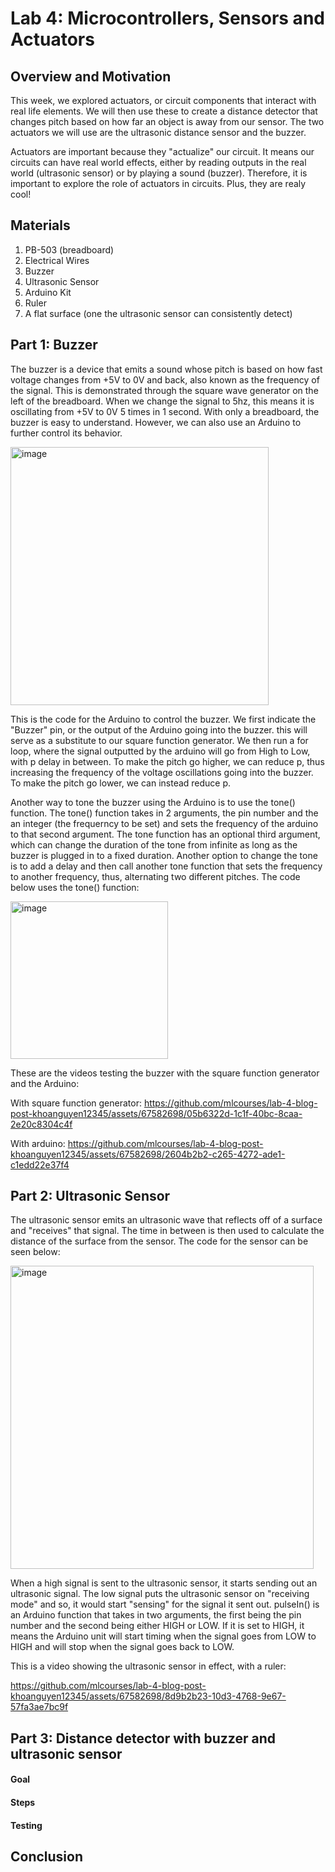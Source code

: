 # Lab 4: Microcontrollers, Sensors and Actuators

## Overview and Motivation
This week, we explored actuators, or circuit components that interact with real life elements. We will then use these to create a distance detector that changes pitch based on how far an object is away from our sensor. The two actuators we will use are the ultrasonic distance sensor and the buzzer.

Actuators are important because they "actualize" our circuit. It means our circuits can have real world effects, either by reading outputs in the real world (ultrasonic sensor) or by playing a sound (buzzer). Therefore, it is important to explore the role of actuators in circuits. Plus, they are realy cool!

## Materials
1. PB-503 (breadboard)
2. Electrical Wires
3. Buzzer
4. Ultrasonic Sensor
5. Arduino Kit
6. Ruler
7. A flat surface (one the ultrasonic sensor can consistently detect)

## Part 1: Buzzer

The buzzer is a device that emits a sound whose pitch is based on how fast voltage changes from +5V to 0V and back, also known as the frequency of the signal. This is demonstrated through the square wave generator on the left of the breadboard. When we change the signal to 5hz, this means it is oscillating from +5V to 0V 5 times in 1 second. With only a breadboard, the buzzer is easy to understand. However, we can also use an Arduino to further control its behavior.

<img width="413" alt="image" src="https://github.com/mlcourses/lab-4-blog-post-khoanguyen12345/assets/67582698/adf820df-50cf-42f8-8842-f4f7706d7760">

This is the code for the Arduino to control the buzzer. We first indicate the "Buzzer" pin, or the output of the Arduino going into the buzzer. this will serve as a substitute to our square function generator. We then run a for loop, where the signal outputted by the arduino will go from High to Low, with p delay in between. To make the pitch go higher, we can reduce p, thus increasing the frequency of the voltage oscillations going into the buzzer. To make the pitch go lower, we can instead reduce p.

Another way to tone the buzzer using the Arduino is to use the tone() function. The tone() function takes in 2 arguments, the pin number and the an integer (the frequerncy to be set) and sets the frequency of the arduino to that second argument. The tone function has an optional third argument, which can change the duration of the tone from infinite as long as the buzzer is plugged in to a fixed duration. Another option to change the tone is to add a delay and then call another tone function that sets the frequency to another frequency, thus, alternating two different pitches. The code below uses the tone() function:

<img width="252" alt="image" src="https://github.com/mlcourses/lab-4-blog-post-khoanguyen12345/assets/67582698/c1cfbde1-e663-4666-b13e-9c015859cd07">

These are the videos testing the buzzer with the square function generator and the Arduino:

With square function generator:
https://github.com/mlcourses/lab-4-blog-post-khoanguyen12345/assets/67582698/05b6322d-1c1f-40bc-8caa-2e20c8304c4f

With arduino:
https://github.com/mlcourses/lab-4-blog-post-khoanguyen12345/assets/67582698/2604b2b2-c265-4272-ade1-c1edd22e37f4


## Part 2: Ultrasonic Sensor

The ultrasonic sensor emits an ultrasonic wave that reflects off of a surface and "receives" that signal. The time in between is then used to calculate the distance of the surface from the sensor. The code for the sensor can be seen below:

<img width="485" alt="image" src="https://github.com/mlcourses/lab-4-blog-post-khoanguyen12345/assets/67582698/582a0447-3cbe-4b35-8448-4bcd1805beed">

When a high signal is sent to the ultrasonic sensor, it starts sending out an ultrasonic signal. The low signal puts the ultrasonic sensor on "receiving mode" and so, it would start "sensing" for the signal it sent out. pulseIn() is an Arduino function that takes in two arguments, the first being the pin number and the second being either HIGH or LOW. If it is set to HIGH, it means the Arduino unit will start timing when the signal goes from LOW to HIGH and will stop when the signal goes back to LOW.

This is a video showing the ultrasonic sensor in effect, with a ruler:

https://github.com/mlcourses/lab-4-blog-post-khoanguyen12345/assets/67582698/8d9b2b23-10d3-4768-9e67-57fa3ae7bc9f

## Part 3: Distance detector with buzzer and ultrasonic sensor

#### Goal

#### Steps

#### Testing

## Conclusion




